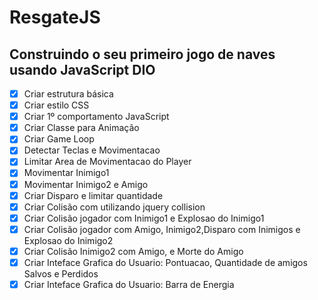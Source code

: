 # ResgateJS
## Construindo o seu primeiro jogo de naves usando JavaScript DIO

- [x] Criar estrutura básica
- [x] Criar estilo CSS
- [x] Criar 1º comportamento JavaScript 
- [x] Criar Classe para Animação 
- [x] Criar Game Loop
- [x] Detectar Teclas e Movimentacao
- [x] Limitar Area de Movimentacao do Player
- [x] Movimentar Inimigo1
- [x] Movimentar Inimigo2 e Amigo
- [x] Criar Disparo e limitar quantidade
- [x] Criar Colisão com utilizando jquery collision
- [x] Criar Colisão jogador com Inimigo1 e Explosao do Inimigo1
- [x] Criar Colisão jogador com Amigo, Inimigo2,Disparo com Inimigos e Explosao do Inimigo2  
- [x] Criar Colisão Inimigo2 com Amigo, e Morte do Amigo 
- [x] Criar Inteface Grafica do Usuario: Pontuacao, Quantidade de amigos Salvos e Perdidos
- [x] Criar Inteface Grafica do Usuario: Barra de Energia